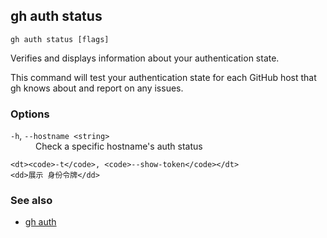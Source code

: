 

## gh auth status

```
gh auth status [flags]
```

Verifies and displays information about your authentication state.

This command will test your authentication state for each GitHub host that gh knows about and
report on any issues.


### Options


<dl class="flags">
	<dt><code>-h</code>, <code>--hostname &lt;string&gt;</code></dt>
	<dd>Check a specific hostname&#39;s auth status</dd>

	<dt><code>-t</code>, <code>--show-token</code></dt>
	<dd>展示 身份令牌</dd>
</dl>


### See also

* [gh auth](./gh_auth)
